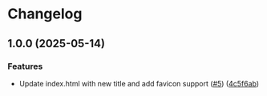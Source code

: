 # Changelog

## 1.0.0 (2025-05-14)


### Features

* Update index.html with new title and add favicon support ([#5](https://github.com/Project-Korora/projectkorora.space/issues/5)) ([4c5f6ab](https://github.com/Project-Korora/projectkorora.space/commit/4c5f6ab76f9bdd7e646f2e6a7fcb78d8fa531ad3))
